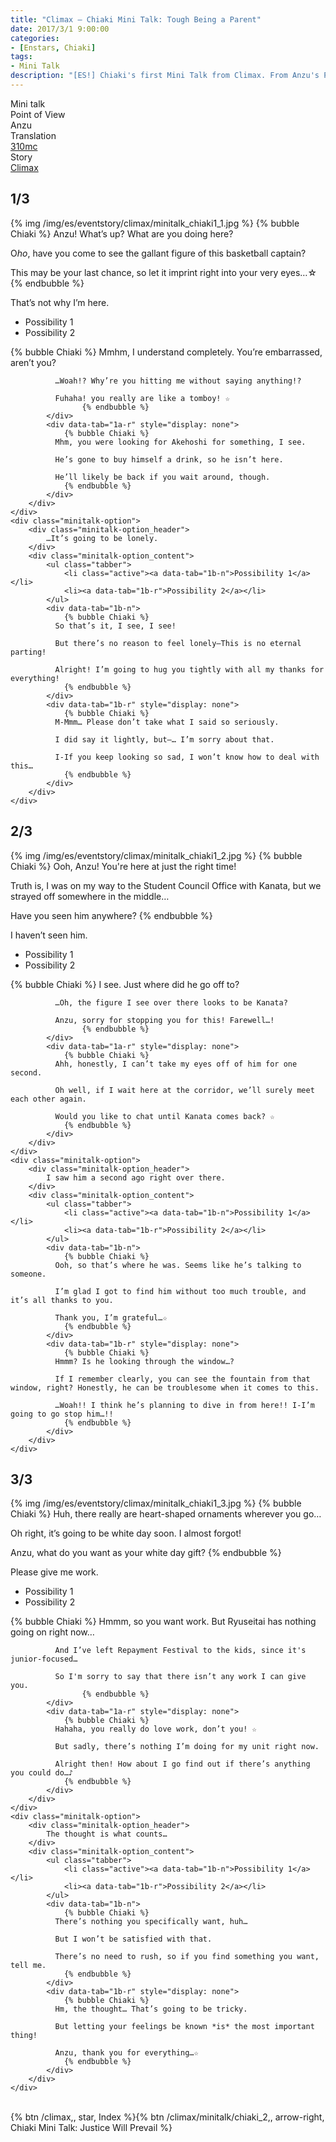 ```yaml
---
title: "Climax – Chiaki Mini Talk: Tough Being a Parent"
date: 2017/3/1 9:00:00
categories:
- [Enstars, Chiaki]
tags:
- Mini Talk
description: "[ES!] Chiaki's first Mini Talk from Climax. From Anzu's POV."
---
```

<div class="three-wrapper" style="--storyColor:#965e7d;--storyColor-rgb:150,94,125;--storyColor-h:326.8;--storyColor-s: 23%;--storyColor-l:47.8%;">
    <div class="info-area">
        <div class="info">
            <div class="info-item characters">
                <div class="label">
                    Mini talk
                </div>
                <div class="value">
								<a href="/categories/Enstars/Chiaki" character="Chiaki"></a>
                </div>
            </div>
            <div class="info-item one">
                <div class="label">
                    Point of View
                </div>
                <div class="value">
                    Anzu
                </div>
            </div>
            <div class="info-item two">
                <div class="label">
                    Translation
                </div>
                <div class="value">
                    <a href="/about">310mc</a>
                </div>
            </div>
            <div class="info-item three">
                <div class="label">
                   Story
                </div>
                <div class="value">
                    <a href="/climax">Climax</a>
                </div>
            </div>
        </div>
    </div>
</div>

<!-- more -->

## <div mt="rare"></div> 1/3
{% img /img/es/eventstory/climax/minitalk_chiaki1_1.jpg %}
{% bubble Chiaki %}
Anzu! What’s up? What are you doing here?

O*ho*, have you come to see the gallant figure of this basketball captain?

This may be your last chance, so let it imprint right into your very eyes…☆
{% endbubble %}

<div class="minitalk" character="Anzu">
    <div class="minitalk-option">
        <div class="minitalk-option_header">
            That’s not why I’m here.
        </div>
        <div class="minitalk-option_content">
			<ul class="tabber">
				<li class="active"><a data-tab="1a-n">Possibility 1</a></li>
				<li><a data-tab="1a-r">Possibility 2</a></li>
			</ul>
			<div data-tab="1a-n">
            	{% bubble Chiaki %}
              Mmhm, I understand completely. You’re embarrassed, aren’t you?

              …Woah!? Why’re you hitting me without saying anything!?

              Fuhaha! you really are like a tomboy! ☆
					{% endbubble %}
			</div>
			<div data-tab="1a-r" style="display: none">
            	{% bubble Chiaki %}
              Mhm, you were looking for Akehoshi for something, I see.

              He’s gone to buy himself a drink, so he isn’t here.

              He’ll likely be back if you wait around, though.
				{% endbubble %}
			</div>
        </div>
    </div>
	<div class="minitalk-option">
        <div class="minitalk-option_header">
            …It’s going to be lonely.
        </div>
        <div class="minitalk-option_content">
			<ul class="tabber">
				<li class="active"><a data-tab="1b-n">Possibility 1</a></li>
				<li><a data-tab="1b-r">Possibility 2</a></li>
			</ul>
			<div data-tab="1b-n">
            	{% bubble Chiaki %}
              So that’s it, I see, I see!

              But there’s no reason to feel lonely—This is no eternal parting!

              Alright! I’m going to hug you tightly with all my thanks for everything!
				{% endbubble %}
			</div>
			<div data-tab="1b-r" style="display: none">
            	{% bubble Chiaki %}
              M-Mmm… Please don’t take what I said so seriously.

              I did say it lightly, but—… I’m sorry about that.

              I-If you keep looking so sad, I won’t know how to deal with this…
				{% endbubble %}
			</div>
        </div>
    </div>
</div>

## <div mt="rare"></div> 2/3
{% img /img/es/eventstory/climax/minitalk_chiaki1_2.jpg %}
{% bubble Chiaki %}
Ooh, Anzu! You're here at just the right time!

Truth is, I was on my way to the Student Council Office with Kanata, but we strayed off somewhere in the middle…

Have you seen him anywhere?
{% endbubble %}

<div class="minitalk" character="Anzu">
    <div class="minitalk-option">
        <div class="minitalk-option_header">
            I haven’t seen him.
        </div>
        <div class="minitalk-option_content">
			<ul class="tabber">
				<li class="active"><a data-tab="1a-n">Possibility 1</a></li>
				<li><a data-tab="1a-r">Possibility 2</a></li>
			</ul>
			<div data-tab="1a-n">
            	{% bubble Chiaki %}
              I see. Just where did he go off to?

              …Oh, the figure I see over there looks to be Kanata?

              Anzu, sorry for stopping you for this! Farewell…!
					{% endbubble %}
			</div>
			<div data-tab="1a-r" style="display: none">
            	{% bubble Chiaki %}
              Ahh, honestly, I can’t take my eyes off of him for one second.

              Oh well, if I wait here at the corridor, we’ll surely meet each other again.

              Would you like to chat until Kanata comes back? ☆
				{% endbubble %}
			</div>
        </div>
    </div>
	<div class="minitalk-option">
        <div class="minitalk-option_header">
            I saw him a second ago right over there.
        </div>
        <div class="minitalk-option_content">
			<ul class="tabber">
				<li class="active"><a data-tab="1b-n">Possibility 1</a></li>
				<li><a data-tab="1b-r">Possibility 2</a></li>
			</ul>
			<div data-tab="1b-n">
            	{% bubble Chiaki %}
              Ooh, so that’s where he was. Seems like he’s talking to someone.

              I’m glad I got to find him without too much trouble, and it’s all thanks to you.

              Thank you, I’m grateful…☆
				{% endbubble %}
			</div>
			<div data-tab="1b-r" style="display: none">
            	{% bubble Chiaki %}
              Hmmm? Is he looking through the window…?

              If I remember clearly, you can see the fountain from that window, right? Honestly, he can be troublesome when it comes to this.

              …Woah!! I think he’s planning to dive in from here!! I-I’m going to go stop him…!!
				{% endbubble %}
			</div>
        </div>
    </div>
</div>

## <div mt="rare"></div> 3/3
{% img /img/es/eventstory/climax/minitalk_chiaki1_3.jpg %}
{% bubble Chiaki %}
Huh, there really are heart-shaped ornaments wherever you go…

Oh right, it’s going to be white day soon. I almost forgot!

Anzu, what do you want as your white day gift?
{% endbubble %}

<div class="minitalk" character="Anzu">
    <div class="minitalk-option">
        <div class="minitalk-option_header">
            Please give me work.
        </div>
        <div class="minitalk-option_content">
			<ul class="tabber">
				<li class="active"><a data-tab="1a-n">Possibility 1</a></li>
				<li><a data-tab="1a-r">Possibility 2</a></li>
			</ul>
			<div data-tab="1a-n">
            	{% bubble Chiaki %}
              Hmmm, so you want work. But Ryuseitai has nothing going on right now…

              And I’ve left Repayment Festival to the kids, since it's junior-focused…

              So I'm sorry to say that there isn’t any work I can give you.
					{% endbubble %}
			</div>
			<div data-tab="1a-r" style="display: none">
            	{% bubble Chiaki %}
              Hahaha, you really do love work, don’t you! ☆

              But sadly, there’s nothing I’m doing for my unit right now.

              Alright then! How about I go find out if there’s anything you could do…♪
				{% endbubble %}
			</div>
        </div>
    </div>
	<div class="minitalk-option">
        <div class="minitalk-option_header">
            The thought is what counts…
        </div>
        <div class="minitalk-option_content">
			<ul class="tabber">
				<li class="active"><a data-tab="1b-n">Possibility 1</a></li>
				<li><a data-tab="1b-r">Possibility 2</a></li>
			</ul>
			<div data-tab="1b-n">
            	{% bubble Chiaki %}
              There’s nothing you specifically want, huh…

              But I won’t be satisfied with that.

              There’s no need to rush, so if you find something you want, tell me.
				{% endbubble %}
			</div>
			<div data-tab="1b-r" style="display: none">
            	{% bubble Chiaki %}
              Hm, the thought… That’s going to be tricky.

              But letting your feelings be known *is* the most important thing!

              Anzu, thank you for everything…☆
				{% endbubble %}
			</div>
        </div>
    </div>
</div>
<br>
<div toc>{% btn /climax,, star, Index %}{% btn /climax/minitalk/chiaki_2,, arrow-right, Chiaki Mini Talk: Justice Will Prevail %}</div>
